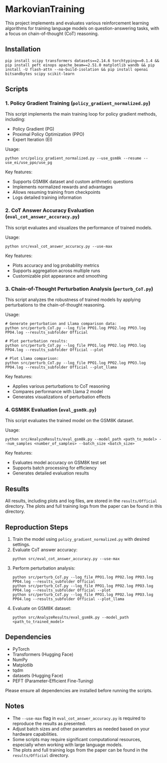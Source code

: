 # MarkovianTraining 

This project implements and evaluates various reinforcement learning algorithms for training language models on question-answering tasks, with a focus on chain-of-thought (CoT) reasoning.

## Installation
```
pip install scipy transformers datasets==2.14.6 torchtyping==0.1.4 && pip install peft einops apache_beam==2.51.0 matplotlib wandb && pip install -U flash-attn --no-build-isolation && pip install openai bitsandbytes scipy scikit-learn 
```

## Scripts

### 1. Policy Gradient Training (`policy_gradient_normalized.py`)

This script implements the main training loop for policy gradient methods, including:
- Policy Gradient (PG)
- Proximal Policy Optimization (PPO)
- Expert Iteration (EI)

Usage:
```
python src/policy_gradient_normalized.py --use_gsm8k --resume --use_ei/use_ppo/use_pg
```

Key features:
- Supports GSM8K dataset and custom arithmetic questions
- Implements normalized rewards and advantages
- Allows resuming training from checkpoints
- Logs detailed training information

### 2. CoT Answer Accuracy Evaluation (`eval_cot_answer_accuracy.py`)

This script evaluates and visualizes the performance of trained models.

Usage:
```
python src/eval_cot_answer_accuracy.py --use-max
```

Key features:
- Plots accuracy and log probability metrics
- Supports aggregation across multiple runs
- Customizable plot appearance and smoothing

### 3. Chain-of-Thought Perturbation Analysis (`perturb_CoT.py`)

This script analyzes the robustness of trained models by applying perturbations to the chain-of-thought reasoning.

Usage:
```
# Generate perturbation and Llama comparison data:
python src/perturb_CoT.py --log_file PPO1.log PPO2.log PPO3.log PPO4.log --results_subfolder Official

# Plot perturbation results:
python src/perturb_CoT.py --log_file PPO1.log PPO2.log PPO3.log PPO4.log --results_subfolder Official --plot

# Plot Llama comparison:
python src/perturb_CoT.py --log_file PPO1.log PPO2.log PPO3.log PPO4.log --results_subfolder Official --plot_llama
```

Key features:
- Applies various perturbations to CoT reasoning
- Compares performance with Llama 2 model
- Generates visualizations of perturbation effects

### 4. GSM8K Evaluation (`eval_gsm8k.py`)

This script evaluates the trained model on the GSM8K dataset.

Usage:
```
python src/AnalyzeResults/eval_gsm8k.py --model_path <path_to_model> --num_samples <number_of_samples> --batch_size <batch_size>
```

Key features:
- Evaluates model accuracy on GSM8K test set
- Supports batch processing for efficiency
- Generates detailed evaluation results

## Results

All results, including plots and log files, are stored in the `results/Official` directory. The plots and full training logs from the paper can be found in this directory.

## Reproduction Steps

1. Train the model using `policy_gradient_normalized.py` with desired settings.
2. Evaluate CoT answer accuracy:
   ```
   python src/eval_cot_answer_accuracy.py --use-max
   ```
3. Perform perturbation analysis:
   ```
   python src/perturb_CoT.py --log_file PPO1.log PPO2.log PPO3.log PPO4.log --results_subfolder Official
   python src/perturb_CoT.py --log_file PPO1.log PPO2.log PPO3.log PPO4.log --results_subfolder Official --plot
   python src/perturb_CoT.py --log_file PPO1.log PPO2.log PPO3.log PPO4.log --results_subfolder Official --plot_llama
   ```
4. Evaluate on GSM8K dataset:
   ```
   python src/AnalyzeResults/eval_gsm8k.py --model_path <path_to_trained_model>
   ```

## Dependencies

- PyTorch
- Transformers (Hugging Face)
- NumPy
- Matplotlib
- tqdm
- datasets (Hugging Face)
- PEFT (Parameter-Efficient Fine-Tuning)

Please ensure all dependencies are installed before running the scripts.

## Notes

- The `--use-max` flag in `eval_cot_answer_accuracy.py` is required to reproduce the results as presented.
- Adjust batch sizes and other parameters as needed based on your hardware capabilities.
- Some scripts may require significant computational resources, especially when working with large language models.
- The plots and full training logs from the paper can be found in the `results/Official` directory.